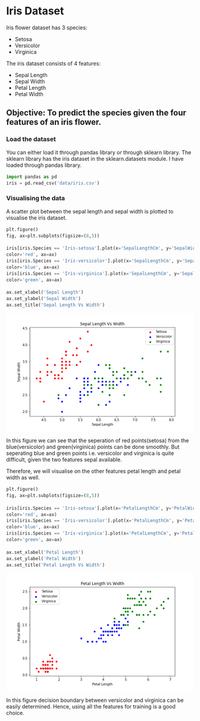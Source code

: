 # Iris Dataset
Iris flower dataset has 3 species:
- Setosa
- Versicolor
- Virginica

The iris dataset consists of 4 features:
- Sepal Length
- Sepal Width
- Petal Length
- Petal Width

## Objective: To predict the species given the four features of an iris flower.

### Load the dataset
You can either load it through pandas library or through sklearn library. The sklearn library has the iris dataset in the sklearn.datasets module. I have loaded through pandas library.

```python
import pandas as pd
iris = pd.read_csv('data/iris.csv')
```

### Visualising the data
A scatter plot between the sepal length and sepal width is plotted to visualise the iris dataset.

```python
plt.figure()
fig, ax=plt.subplots(figsize=(8,5))

iris[iris.Species == 'Iris-setosa'].plot(x='SepalLengthCm', y='SepalWidthCm', kind='scatter', label='Setosa',
color='red', ax=ax)
iris[iris.Species == 'Iris-versicolor'].plot(x='SepalLengthCm', y='SepalWidthCm', kind='scatter', label='Versicolor',
color='blue', ax=ax)
iris[iris.Species == 'Iris-virginica'].plot(x='SepalLengthCm', y='SepalWidthCm', kind='scatter', label='Virginica',
color='green', ax=ax)

ax.set_xlabel('Sepal Length')
ax.set_ylabel('Sepal Width')
ax.set_title('Sepal Length Vs Width')
```
![png](images/sepal.png)

In this figure we can see that the seperation of red points(setosa) from the blue(versicolor) and green(virginica) points can be done smoothly. But seperating blue and green points i.e. versicolor and virginica is quite difficult, given the two features sepal available.

Therefore, we will visualise on the other features petal length and petal width as well.

```python
plt.figure()
fig, ax=plt.subplots(figsize=(8,5))

iris[iris.Species == 'Iris-setosa'].plot(x='PetalLengthCm', y='PetalWidthCm', kind='scatter', label='Setosa',
color='red', ax=ax)
iris[iris.Species == 'Iris-versicolor'].plot(x='PetalLengthCm', y='PetalWidthCm', kind='scatter', label='Versicolor',
color='blue', ax=ax)
iris[iris.Species == 'Iris-virginica'].plot(x='PetalLengthCm', y='PetalWidthCm', kind='scatter', label='Virginica',
color='green', ax=ax)

ax.set_xlabel('Petal Length')
ax.set_ylabel('Petal Width')
ax.set_title('Petal Length Vs Width')
```
![png](images/petal.png)

In this figure decision boundary between versicolor and virginica can be easily determined.
Hence, using all the features for training is a good choice.
